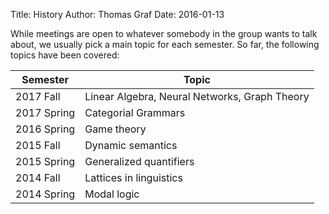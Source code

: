 Title: History
Author: Thomas Graf
Date: 2016-01-13

While meetings are open to whatever somebody in the group wants to talk about, we usually pick a main topic for each semester.
So far, the following topics have been covered:

Semester     | Topic
------------ | ------------
2017 Fall    | Linear Algebra, Neural Networks, Graph Theory
2017 Spring  | Categorial Grammars
2016 Spring  | Game theory
2015 Fall    | Dynamic semantics
2015 Spring  | Generalized quantifiers
2014 Fall    | Lattices in linguistics
2014 Spring  | Modal logic
